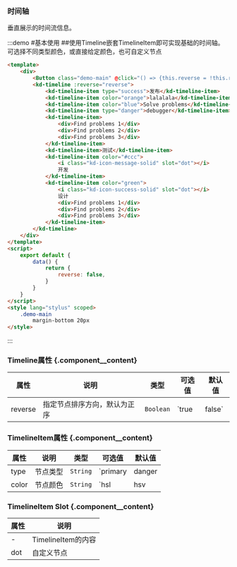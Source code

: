 ### 时间轴
垂直展示的时间流信息。

:::demo #基本使用 ##使用Timeline嵌套TimelineItem即可实现基础的时间轴。可选择不同类型颜色，或直接给定颜色，也可自定义节点

```html
<template>
    <div>
        <Button class="demo-main" @click="() => {this.reverse = !this.reverse;}">reverse: {{ reverse }}</Button>
        <kd-timeline :reverse="reverse">
            <kd-timeline-item type="success">发布</kd-timeline-item>
            <kd-timeline-item color="orange">lalalala</kd-timeline-item>
            <kd-timeline-item color="blue">Solve problems</kd-timeline-item>
            <kd-timeline-item type="danger">debugger</kd-timeline-item>
            <kd-timeline-item>
                <div>Find problems 1</div>
                <div>Find problems 2</div>
                <div>Find problems 3</div>
            </kd-timeline-item>
            <kd-timeline-item>测试</kd-timeline-item>
            <kd-timeline-item color="#ccc">
                <i class="kd-icon-message-solid" slot="dot"></i>
                开发
            </kd-timeline-item>
            <kd-timeline-item color="green">
                <i class="kd-icon-success-solid" slot="dot"></i>
                设计
                <div>Find problems 1</div>
                <div>Find problems 2</div>
                <div>Find problems 3</div>
            </kd-timeline-item>
        </kd-timeline>
    </div>
</template>
<script>
    export default {
        data() {
            return {
                reverse: false,
            }
        }
    }
</script>
<style lang="stylus" scoped>
    .demo-main
        margin-bottom 20px
</style>
```
:::

### Timeline属性 {.component__content}
| 属性      | 说明    | 类型      | 可选值       | 默认值   |
|---------- |-------- |---------- |-------------  |-------- |
| reverse     | 指定节点排序方向，默认为正序   | `Boolean`    | `true | false` | `false`
### TimelineItem属性 {.component__content}
| 属性      | 说明    | 类型      | 可选值       | 默认值   |
|---------- |-------- |---------- |-------------  |-------- |
| type      | 节点类型   | `String`    | `primary | danger | success` | `primary`|
| color     | 节点颜色   | `String`    | `hsl | hsv | hex | rgb`      |     —    |
### TimelineItem Slot {.component__content}
| 属性       | 说明                 |
|---------- |--------             |
| -         | TimelineItem的内容   |
| dot       | 自定义节点            |
